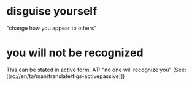 # disguise yourself

"change how you appear to others"

# you will not be recognized

This can be stated in active form. AT: "no one will recognize you" (See: [[rc://en/ta/man/translate/figs-activepassive]])